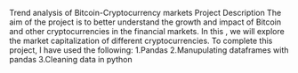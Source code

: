 
Trend analysis of Bitcoin-Cryptocurrency markets
Project Description
The aim of the project is to better understand the growth and impact of Bitcoin and other cryptocurrencies in the financial markets. In this ,
we will explore the market capitalization of different cryptocurrencies.
To complete this project, I have used the following:
1.Pandas
2.Manupulating dataframes with pandas
3.Cleaning data in python
